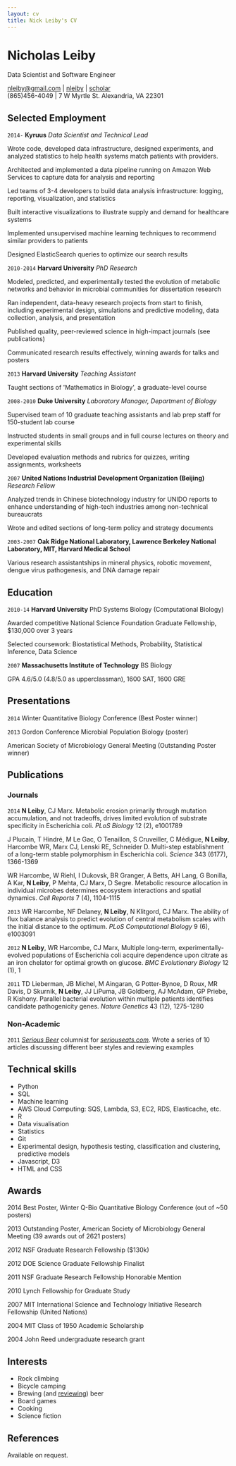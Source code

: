 ```yaml
---
layout: cv
title: Nick Leiby's CV
---
```

# Nicholas Leiby
Data Scientist and Software Engineer

<div id="webaddress">
<i class="fa fa-envelope"></i> <a href="mailto:nleiby@gmail.com">nleiby@gmail.com</a>
|
<i class="fa fa-github"></i> <a href="http://github.com/nleiby">nleiby</a>
|
<i class="fa fa-google"></i> <a href="https://scholar.google.com/citations?user=JxQCo40AAAAJ">scholar</a>
<BR>
<i class="fa fa-phone"></i> (865)456-4049
|
<i class="fa fa-map-marker"></i> 7 W Myrtle St. Alexandria, VA 22301
</div>


## Selected Employment

`2014-` 
__Kyruus__ _Data Scientist and Technical Lead_

Wrote code, developed data infrastructure, designed experiments, and analyzed statistics to help health systems match patients with providers. 

Architected and implemented a data pipeline running on Amazon Web Services to capture data for analysis and reporting 

Led teams of 3-4 developers to build data analysis infrastructure: logging, reporting, visualization, and statistics

Built interactive visualizations to illustrate supply and demand for healthcare systems

Implemented unsupervised machine learning techniques to recommend similar providers to patients

Designed ElasticSearch queries to optimize our search results

`2010-2014`
__Harvard University__ _PhD Research_ 

Modeled, predicted, and experimentally tested the evolution of metabolic networks and behavior in microbial communities for dissertation research

Ran independent, data-heavy research projects from start to finish, including experimental design, simulations and predictive modeling, data collection, analysis, and presentation

Published quality, peer-reviewed science in high-impact journals (see publications)

Communicated research results effectively, winning awards for talks and posters

`2013`
__Harvard University__ _Teaching Assistant_

Taught sections of 'Mathematics in Biology', a graduate-level course


`2008-2010`
__Duke University__ _Laboratory Manager, Department of Biology_

Supervised team of 10 graduate teaching assistants and lab prep staff for 150-student lab course 

Instructed students in small groups and in full course lectures on theory and experimental skills

Developed evaluation methods and rubrics for quizzes, writing assignments, worksheets

`2007`
__United Nations Industrial Development Organization (Beijing)__ _Research Fellow_

Analyzed trends in Chinese biotechnology industry for UNIDO reports to enhance understanding of high-tech industries among non-technical bureaucrats

Wrote and edited sections of long-term policy and strategy documents

`2003-2007`
__Oak Ridge National Laboratory, Lawrence Berkeley National Laboratory, MIT, Harvard Medical School__

Various research assistantships in mineral physics, robotic movement, dengue virus pathogenesis, and DNA damage repair

## Education

`2010-14`
__Harvard University__ PhD Systems Biology (Computational Biology)

Awarded competitive National Science Foundation Graduate Fellowship, $130,000 over 3 years

Selected coursework: Biostatistical Methods, Probability, Statistical Inference, Data Science

`2007`
__Massachusetts Institute of Technology__ BS Biology

GPA 4.6/5.0 (4.8/5.0 as upperclassman), 1600 SAT, 1600 GRE

## Presentations

`2014` 
Winter Quantitative Biology Conference (Best Poster winner)

`2013` 
Gordon Conference Microbial Population Biology (poster)

American Society of Microbiology General Meeting (Outstanding Poster winner)


## Publications

### Journals

`2014`
__N Leiby__, CJ Marx. Metabolic erosion primarily through mutation accumulation, and not tradeoffs, drives limited evolution of substrate specificity in Escherichia coli. _PLoS Biology_ 12 (2), e1001789

J Plucain, T Hindré, M Le Gac, O Tenaillon, S Cruveiller, C Médigue, __N Leiby__, Harcombe WR, Marx CJ, Lenski RE, Schneider D. Multi-step establishment of a long-term stable polymorphism in Escherichia coli.  _Science_ 343 (6177), 1366-1369

WR Harcombe, W Riehl, I Dukovsk, BR Granger, A Betts, AH Lang, G Bonilla, A Kar, __N Leiby__, P Mehta, CJ Marx, D Segre. Metabolic resource allocation in individual microbes determines ecosystem interactions and spatial dynamics.  _Cell Reports_ 7 (4), 1104-1115

`2013`
WR Harcombe, NF Delaney, __N Leiby__, N Klitgord, CJ Marx. The ability of flux balance analysis to predict evolution of central metabolism scales with the initial distance to the optimum. _PLoS Computational Biology_ 9 (6), e1003091

`2012`
__N Leiby__, WR Harcombe, CJ Marx, Multiple long-term, experimentally-evolved populations of Escherichia coli acquire dependence upon citrate as an iron chelator for optimal growth on glucose.  _BMC Evolutionary Biology_ 12 (1), 1

`2011`
TD Lieberman, JB Michel, M Aingaran, G Potter-Bynoe, D Roux, MR Davis, D Skurnik, __N Leiby__, JJ LiPuma, JB Goldberg, AJ McAdam, GP Priebe, R Kishony. Parallel bacterial evolution within multiple patients identifies candidate pathogenicity genes. _Nature Genetics_ 43 (12), 1275-1280

### Non-Academic

`2011`
<A HREF = "http://www.seriouseats.com/user/profile/nickleiby">_Serious Beer_</A> columnist for <A HREF="http://www.seriouseats.com">_seriouseats.com_</A>.  Wrote a series of 10 articles discussing different beer styles and reviewing examples

## Technical skills

* Python
* SQL
* Machine learning
* AWS Cloud Computing: SQS, Lambda, S3, EC2, RDS, Elasticache, etc.
* R
* Data visualisation
* Statistics
* Git
* Experimental design, hypothesis testing, classification and clustering, predictive models
* Javascript, D3 
* HTML and CSS

## Awards

2014 Best Poster, Winter Q-Bio Quantitative Biology Conference (out of ~50 posters)

2013 Outstanding Poster, American Society of Microbiology General Meeting (39 awards out of 2621 posters)

2012 NSF Graduate Research Fellowship ($130k)

2012 DOE Science Graduate Fellowship Finalist

2011 NSF Graduate Research Fellowship Honorable Mention

2010 Lynch Fellowship for Graduate Study

2007 MIT International Science and Technology Initiative Research Fellowship (United Nations)

2004 MIT Class of 1950 Academic Scholarship

2004 John Reed undergraduate research grant

## Interests

* Rock climbing
* Bicycle camping
* Brewing (and <A HREF="http://www.seriouseats.com/user/profile/nickleiby">reviewing</A>) beer
* Board games
* Cooking
* Science fiction


## References

Available on request.

<!-- ### Footer

Last updated: December 2016 -->
